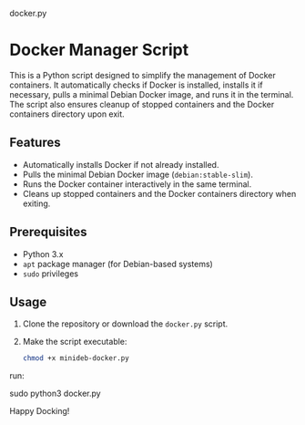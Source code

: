 docker.py

# Docker Manager Script

This is a Python script designed to simplify the management of Docker containers. It automatically checks if Docker is installed, installs it if necessary, pulls a minimal Debian Docker image, and runs it in the terminal. The script also ensures cleanup of stopped containers and the Docker containers directory upon exit.

## Features

- Automatically installs Docker if not already installed.
- Pulls the minimal Debian Docker image (`debian:stable-slim`).
- Runs the Docker container interactively in the same terminal.
- Cleans up stopped containers and the Docker containers directory when exiting.

## Prerequisites

- Python 3.x
- `apt` package manager (for Debian-based systems)
- `sudo` privileges

## Usage

1. Clone the repository or download the `docker.py` script.
2. Make the script executable:

   ```bash
   chmod +x minideb-docker.py

run:

sudo python3 docker.py

Happy Docking!
